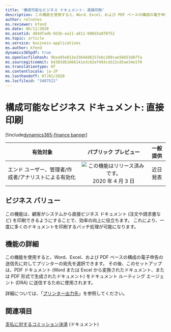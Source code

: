 ```yaml
---
title: '構成可能なビジネス ドキュメント: 直接印刷'
description: この機能を使用すると、Word、Excel、および PDF ベースの構成の電子申告の送信先に対してプリンターの宛先を選択できます。
author: relnotes
ms.reviewer: kfend
ms.date: 06/11/2020
ms.assetid: d04dfadb-9d1b-ea11-a811-000d3a8f0752
ms.topic: article
ms.service: business-applications
ms.author: kfend
dynamics365pdf: true
ms.openlocfilehash: 9bea95e813e3364dd6157ebc289cae56b53d6ffa
ms.sourcegitcommit: b4383db1666141e3c62ef493ca522cd5ae34e1f0
ms.translationtype: HT
ms.contentlocale: ja-JP
ms.lasthandoff: 07/01/2020
ms.locfileid: "3487521"
---
```

# <a name="configurable-business-documents-direct-printing"></a>構成可能なビジネス ドキュメント: 直接印刷
[!include[dynamics365-finance banner](../includes/dynamics365-finance.md)]

| 有効対象    |  パブリック プレビュー | 一般提供 | 
| ---------- | :----------: |:----------: |
|エンド ユーザー、管理者/作成者/アナリストによる有効化|![この機能はリリース済みです。](/dynamics365-release-plan/media/green-checkmark.png "この機能はリリース済みです。") 2020 年 4 月 3 日| 近日発表|


## <a name="business-value"></a>ビジネス バリュー
<!-- bv start -->
この機能は、顧客がシステムから直接ビジネス ドキュメント (注文や請求書など) を印刷できるようにすることで、効率の向上に役立ちます。 これにより、一度に多くのドキュメントを印刷するバッチ処理が可能になります。
<!-- bv end -->



## <a name="feature-details"></a>機能の詳細
<!--feature detail start -->
この機能を使用すると、Word、Excel、および PDF ベースの構成の電子申告の送信先に対してプリンターの宛先を選択できます。 その後、このセットアップは、PDF ドキュメント (Word または Excel から変換されたドキュメント、または PDF 形式で生成されたドキュメント) をドキュメント ルーティング エージェント (DRA) に送信するために使用されます。

詳細については、「[プリンター出力先](https://docs.microsoft.com/dynamics365/fin-ops-core/dev-itpro/analytics/er-destination-type-print)」を参照してください。
<!--feature detail end -->










## <a name="see-also"></a>関連項目

<!--docs start-->
[支払に対するコミッション決済](https://docs.microsoft.com/dynamics365/finance/localizations/emea-ita-exil-commission-settlement) (ドキュメント)
<!--docs end-->
